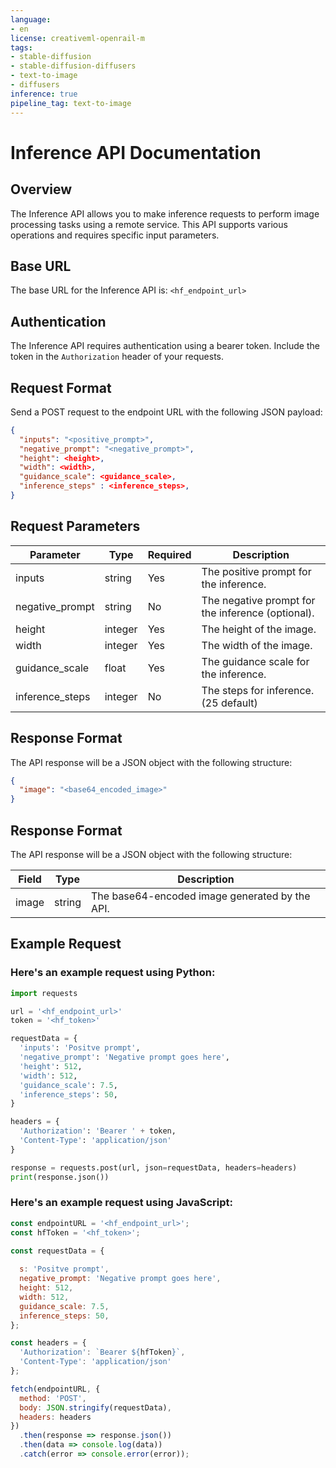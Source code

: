 ```yaml
---
language:
- en
license: creativeml-openrail-m
tags:
- stable-diffusion
- stable-diffusion-diffusers
- text-to-image
- diffusers
inference: true
pipeline_tag: text-to-image
---
```



# Inference API Documentation

## Overview
The Inference API allows you to make inference requests to perform image processing tasks using a remote service. This API supports various operations and requires specific input parameters.

## Base URL
The base URL for the Inference API is: `<hf_endpoint_url>`

## Authentication
The Inference API requires authentication using a bearer token. Include the token in the `Authorization` header of your requests.

## Request Format
Send a POST request to the endpoint URL with the following JSON payload:

```json
{
  "inputs": "<positive_prompt>",
  "negative_prompt": "<negative_prompt>",
  "height": <height>,
  "width": <width>,
  "guidance_scale": <guidance_scale>,
  "inference_steps" : <inference_steps>,
}
```
## Request Parameters

| Parameter         | Type     | Required | Description                                        |
|-------------------|----------|----------|----------------------------------------------------|
| inputs            | string   | Yes      | The positive prompt for the inference.             |
| negative_prompt   | string   | No       | The negative prompt for the inference (optional).  |
| height            | integer  | Yes      | The height of the image.                           |
| width             | integer  | Yes      | The width of the image.                            |
| guidance_scale    | float    | Yes      | The guidance scale for the inference.              |
| inference_steps   | integer  | No       | The steps for inference.(25 default)               |

## Response Format
The API response will be a JSON object with the following structure:

```json
{
  "image": "<base64_encoded_image>"
}
```
## Response Format
The API response will be a JSON object with the following structure:

| Field  | Type   | Description                                    |
|--------|--------|------------------------------------------------|
| image  | string | The base64-encoded image generated by the API. |


## Example Request


### Here's an example request using Python:

```python
import requests

url = '<hf_endpoint_url>'
token = '<hf_token>'

requestData = {
  'inputs': 'Positve prompt',
  'negative_prompt': 'Negative prompt goes here',
  'height': 512,
  'width': 512,
  'guidance_scale': 7.5,
  'inference_steps': 50,
}

headers = {
  'Authorization': 'Bearer ' + token,
  'Content-Type': 'application/json'
}

response = requests.post(url, json=requestData, headers=headers)
print(response.json())
```

### Here's an example request using JavaScript:

```js
const endpointURL = '<hf_endpoint_url>';
const hfToken = '<hf_token>';

const requestData = {
  
  s: 'Positve prompt',
  negative_prompt: 'Negative prompt goes here',
  height: 512,
  width: 512,
  guidance_scale: 7.5,
  inference_steps: 50,
};

const headers = {
  'Authorization': `Bearer ${hfToken}`,
  'Content-Type': 'application/json'
};

fetch(endpointURL, {
  method: 'POST',
  body: JSON.stringify(requestData),
  headers: headers
})
  .then(response => response.json())
  .then(data => console.log(data))
  .catch(error => console.error(error));


```